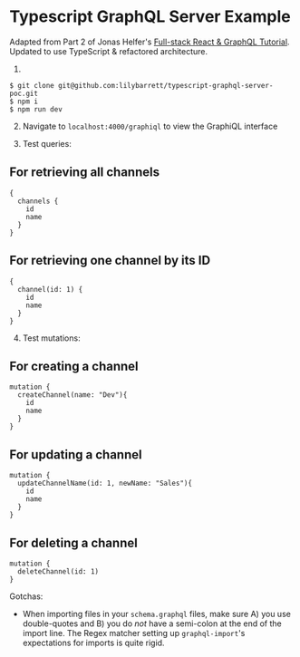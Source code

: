 # Typescript GraphQL Server Example

Adapted from Part 2 of Jonas Helfer's [Full-stack React & GraphQL Tutorial](https://dev-blog.apollodata.com/react-graphql-tutorial-part-2-server-99d0528c7928). Updated to use TypeScript  & refactored architecture.

1.
```
$ git clone git@github.com:lilybarrett/typescript-graphql-server-poc.git
$ npm i
$ npm run dev
```

2. Navigate to `localhost:4000/graphiql` to view the GraphiQL interface

3. Test queries:

## For retrieving all channels

```
{
  channels {
    id
    name
  }
}
```

## For retrieving one channel by its ID

```
{
  channel(id: 1) {
    id
    name
  }
}
```

4. Test mutations:

## For creating a channel

```
mutation {
  createChannel(name: "Dev"){
    id
    name
  }
}
```

## For updating a channel

```
mutation {
  updateChannelName(id: 1, newName: "Sales"){
    id
    name
  }
}
```

## For deleting a channel

```
mutation {
  deleteChannel(id: 1)
}
```

Gotchas:

* When importing files in your `schema.graphql` files, make sure A) you use double-quotes and B) you do _not_ have a semi-colon at the end of the import line. The Regex matcher setting up `graphql-import`'s expectations for imports is quite rigid.